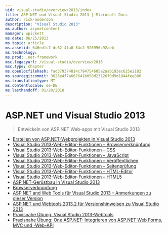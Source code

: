 ```yaml
---
uid: visual-studio/overview/2013/index
title: ASP.NET und Visual Studio 2013 | Microsoft Docs
author: rick-anderson
description: "Visual Studio 2013"
ms.author: aspnetcontent
manager: wpickett
ms.date: 06/25/2013
ms.topic: article
ms.assetid: 646edfc7-dc62-4fa0-84c2-926996c92aeb
ms.technology: 
ms.prod: .net-framework
msc.legacyurl: /visual-studio/overview/2013
msc.type: chapter
ms.openlocfilehash: fad379374814c794754605a2aab193ec625e2182
ms.sourcegitcommit: 3625e4f7a667641b058d23126f0d9d1844fee886
ms.translationtype: MT
ms.contentlocale: de-DE
ms.lasthandoff: 01/20/2018
---
```

<a name="aspnet-and-visual-studio-2013"></a>ASP.NET und Visual Studio 2013
====================
> Entwickeln von ASP.NET Web-apps mit Visual Studio 2013


- [Erstellen von ASP.NET-Webprojekten in Visual Studio 2013](creating-web-projects-in-visual-studio.md)
- [Visual Studio 2013-Web-Editor-Funktionen – Browserverknüpfung](visual-studio-2013-web-editor-features-browser-link.md)
- [Visual Studio 2013-Web-Editor-Funktionen – CSS](visual-studio-2013-web-editor-features-css.md)
- [Visual Studio 2013-Web-Editor-Funktionen – JavaScript](visual-studio-2013-web-editor-features-javascript.md)
- [Visual Studio 2013-Web-Editor-Funktionen – Veröffentlichen](visual-studio-2013-web-editor-features-publishing.md)
- [Visual Studio 2013-Web-Editor-Funktionen – Seitenprüfung](visual-studio-2013-web-editor-features-page-inspector.md)
- [Visual Studio 2013-Web-Editor-Funktionen – HTML-Editor](visual-studio-2013-web-editor-features-html-editor.md)
- [Visual Studio 2013-Web-Editor-Funktionen – HTML5](visual-studio-2013-web-editor-features-html5.md)
- [ASP.NET-Gerüstbau in Visual Studio 2013](aspnet-scaffolding-overview.md)
- [Browserverknüpfung](using-browser-link.md)
- [ASP.NET and Web Tools für Visual Studio 2013 – Anmerkungen zu dieser Version](release-notes.md)
- [ASP.NET und Webtools 2013.2 für Versionshinweisen zu Visual Studio 2013](aspnet-and-web-tools-20132-preview-for-visual-studio-2013-release-notes.md)
- [Praxisnahe Übung: Visual Studio 2013-Webtools](visual-studio-2013-web-tools.md)
- [Praxisnahe Übung: One ASP.NET: Integrieren von ASP.NET Web Forms, MVC und -Web-API](one-aspnet-integrating-aspnet-web-forms-mvc-and-web-api.md)
